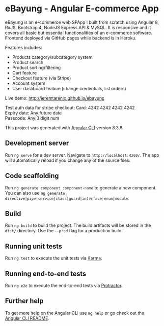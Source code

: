 # eBayung - Angular E-commerce App

eBayung is an e-commerce web SPApp I built from scratch using Angular 8, RxJS, Bootstrap 4, NodeJS Express API & MySQL. It is responsive and it covers all basic but essential functionalities of an e-commerce software. Frontend deployed via GitHub pages while backend is in Heroku.

Features includes:

- Products category/subcategory system
- Product search
- Product sorting/filtering
- Cart feature
- Checkout feature (via Stripe)
- Account system
- User dashboard feature (change credentials, list orders)

Live demo: http://jeremtarenio.github.io/ebayung

Test auth data for stripe checkout:
Card: 4242 4242 4242 4242  
Expiry date: Any future date   
Passcode: Any 3 digit num  

This project was generated with [Angular CLI](https://github.com/angular/angular-cli) version 8.3.6.

## Development server

Run `ng serve` for a dev server. Navigate to `http://localhost:4200/`. The app will automatically reload if you change any of the source files.

## Code scaffolding

Run `ng generate component component-name` to generate a new component. You can also use `ng generate directive|pipe|service|class|guard|interface|enum|module`.

## Build

Run `ng build` to build the project. The build artifacts will be stored in the `dist/` directory. Use the `--prod` flag for a production build.

## Running unit tests

Run `ng test` to execute the unit tests via [Karma](https://karma-runner.github.io).

## Running end-to-end tests

Run `ng e2e` to execute the end-to-end tests via [Protractor](http://www.protractortest.org/).

## Further help

To get more help on the Angular CLI use `ng help` or go check out the [Angular CLI README](https://github.com/angular/angular-cli/blob/master/README.md).
